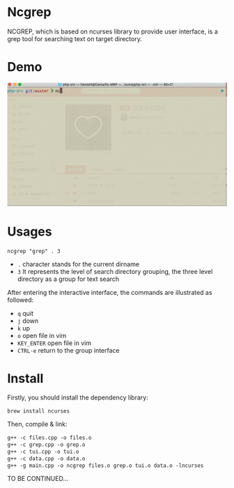 # Ncgrep
NCGREP, which is based on ncurses library to provide user interface, is a grep tool for searching text on target directory.

# Demo
![ncgrep demo](https://github.com/GenialX/assets/blob/master/github.com/grepx/ncgrep_demo_4.gif)

# Usages

```shell
ncgrep "grep" . 3
```

 - `.` character stands for the current dirname
 - `3` It represents the level of search directory grouping, the three level directory as a group for text search

After entering the interactive interface, the commands are illustrated as followed:
 - `q` quit
 - `j` down
 - `k` up
 - `o` open file in vim
 - `KEY_ENTER` open file in vim
 - `CTRL-e` return to the group interface

# Install

Firstly, you should install the dependency library:
```shell
brew install ncurses
```

Then, compile & link:
```shell
g++ -c files.cpp -o files.o
g++ -c grep.cpp -o grep.o
g++ -c tui.cpp -o tui.o
g++ -c data.cpp -o data.o
g++ -g main.cpp -o ncgrep files.o grep.o tui.o data.o -lncurses
```

TO BE CONTINUED...
